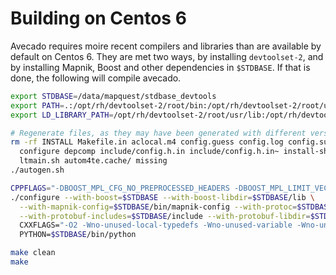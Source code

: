 # Building on Centos 6 #

Avecado requires moire recent compilers and libraries than are available by
default on Centos 6. They are met two ways, by installing ``devtoolset-2``,
and by installing Mapnik, Boost and other dependencies in ``$STDBASE``. If
that is done, the following will compile avecado.

```sh
export STDBASE=/data/mapquest/stdbase_devtools
export PATH=.:/opt/rh/devtoolset-2/root/bin:/opt/rh/devtoolset-2/root/usr/bin:$STDBASE/bin:/bin:/opt/bcs/bin:/usr/bin:/bin:/usr/sbin/sbin
export LD_LIBRARY_PATH=/opt/rh/devtoolset-2/root/usr/lib:/opt/rh/devtoolset-2/root/lib:$STDBASE/lib:$STDBASE/lib64:/lib:/lib64:/usr/lib64/:/usr/lib

# Regenerate files, as they may have been generated with different versions of autotools
rm -rf INSTALL Makefile.in aclocal.m4 config.guess config.log config.sub \
  configure depcomp include/config.h.in include/config.h.in~ install-sh \
  ltmain.sh autom4te.cache/ missing
./autogen.sh

CPPFLAGS="-DBOOST_MPL_CFG_NO_PREPROCESSED_HEADERS -DBOOST_MPL_LIMIT_VECTOR_SIZE=30" \
./configure --with-boost=$STDBASE --with-boost-libdir=$STDBASE/lib \
  --with-mapnik-config=$STDBASE/bin/mapnik-config --with-protoc=$STDBASE/bin/protoc \
  --with-protobuf-includes=$STDBASE/include --with-protobuf-libdir=$STDBASE/lib \
  CXXFLAGS="-O2 -Wno-unused-local-typedefs -Wno-unused-variable -Wno-unused-but-set-variable" \
  PYTHON=$STDBASE/bin/python

make clean
make
```